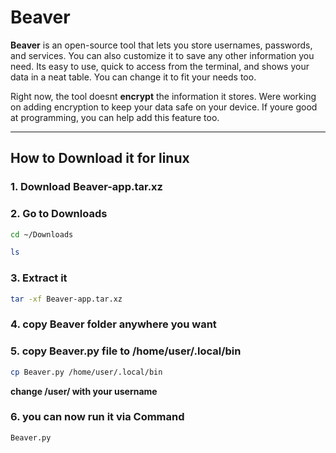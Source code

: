 # Beaver

 **Beaver** is an open-source tool that lets you store usernames, passwords, and services. You can also customize it to save any other information you need. Its easy to use, quick to access from the terminal, and shows your data in a neat table. You can change it to fit your needs too.

 Right now, the tool doesnt **encrypt** the information it stores. Were working on adding encryption to keep your data safe on your device. If youre good at programming, you can help add this feature too. 
___
## How to Download it for linux

### 1.  Download **Beaver-app.tar.xz**

### 2. Go to Downloads
```bash
cd ~/Downloads
```
```bash
ls
```

### 3. Extract it
```bash
tar -xf Beaver-app.tar.xz
```
### 4. copy Beaver folder anywhere you want 

### 5. copy Beaver.py file to /home/user/.local/bin 
```bash
cp Beaver.py /home/user/.local/bin
```
**change /user/ with your username**

### 6. you can now run it via Command
```bash
Beaver.py
```
